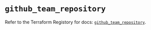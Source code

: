 # `github_team_repository`

Refer to the Terraform Registory for docs: [`github_team_repository`](https://registry.terraform.io/providers/integrations/github/5.26.0/docs/resources/team_repository).
